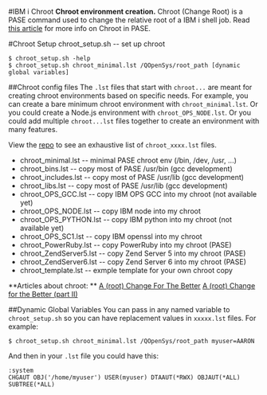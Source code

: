 #IBM i Chroot
**Chroot environment creation.** Chroot (Change Root) is a PASE command used to change the relative root of a IBM i shell job.  Read [this article](http://bit.ly/ibmsystemsmag-chroot) for more info on Chroot in PASE.

#Chroot Setup
chroot_setup.sh -- set up chroot
```
$ chroot_setup.sh -help
$ chroot_setup.sh chroot_minimal.lst /QOpenSys/root_path [dynamic global variables]

```
##Chroot config files
The `.lst` files that start with `chroot...` are meant for creating chroot environments based on specific needs.  For example, you can create a bare minimum chroot environment with `chroot_minimal.lst`.  Or you could create a Node.js environment with `chroot_OPS_NODE.lst`.  Or you could add multiple `chroot...lst` files together to create an environment with many features.

View the [repo](https://bitbucket.org/litmis/ibmichroot/src) to see an exhaustive list of `chroot_xxxx.lst` files.


- chroot_minimal.lst         -- minimal PASE chroot env (/bin, /dev, /usr, ...)
- chroot_bins.lst            -- copy most of PASE /usr/bin (gcc development)
- chroot_includes.lst        -- copy most of PASE /usr/lib (gcc development)
- chroot_libs.lst            -- copy most of PASE /usr/lib (gcc development)
- chroot_OPS_GCC.lst         -- copy IBM OPS GCC into my chroot (not available yet)
- chroot_OPS_NODE.lst        -- copy IBM node into my chroot
- chroot_OPS_PYTHON.lst      -- copy IBM python into my chroot (not available yet)
- chroot_OPS_SC1.lst         -- copy IBM openssl into my chroot
- chroot_PowerRuby.lst       -- copy PowerRuby into my chroot (PASE)
- chroot_ZendServer5.lst     -- copy Zend Server 5 into my chroot (PASE)
- chroot_ZendServer6.lst     -- copy Zend Server 6 into my chroot (PASE)
- chroot_template.lst        -- exmple template for your own chroot copy

**Articles about chroot: **
[A (root) Change For The Better](http://bit.ly/ibmsystemsmag-chroot)
[A (root) Change for the Better (part II)](http://bit.ly/ism-chroot2)

##Dynamic Global Variables
You can pass in any named variable to `chroot_setup.sh` so you can have replacement values in `xxxxx.lst` files.  For example:

```
$ chroot_setup.sh chroot_minimal.lst /QOpenSys/root_path myuser=AARON
```
And then in your `.lst` file you could have this:
```
:system
CHGAUT OBJ('/home/myuser') USER(myuser) DTAAUT(*RWX) OBJAUT(*ALL) SUBTREE(*ALL)
```

